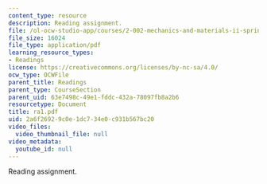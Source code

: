 ```yaml
---
content_type: resource
description: Reading assignment.
file: /ol-ocw-studio-app/courses/2-002-mechanics-and-materials-ii-spring-2004/2a6f26929c0e1dc734e0c931b567bc20_ra1.pdf
file_size: 16024
file_type: application/pdf
learning_resource_types:
- Readings
license: https://creativecommons.org/licenses/by-nc-sa/4.0/
ocw_type: OCWFile
parent_title: Readings
parent_type: CourseSection
parent_uid: 63e7498c-49e1-fddc-432a-78097fb8a2b6
resourcetype: Document
title: ra1.pdf
uid: 2a6f2692-9c0e-1dc7-34e0-c931b567bc20
video_files:
  video_thumbnail_file: null
video_metadata:
  youtube_id: null
---
```

Reading assignment.